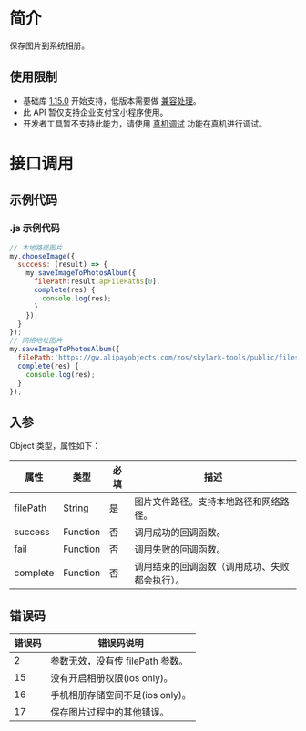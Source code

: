 
# 简介
保存图片到系统相册。

## 使用限制

- 基础库 [1.15.0](https://opendocs.alipay.com/mini/framework/lib) 开始支持，低版本需要做 [兼容处理](https://docs.alipay.com/mini/framework/compatibility)。
- 此 API 暂仅支持企业支付宝小程序使用。
- 开发者工具暂不支持此能力，请使用 [真机调试](https://opendocs.alipay.com/mini/ide/remote-debug) 功能在真机进行调试。

# 接口调用

## 示例代码

### .js 示例代码
```javascript
// 本地路径图片
my.chooseImage({
  success: (result) => {
    my.saveImageToPhotosAlbum({
      filePath:result.apFilePaths[0],
      complete(res) {
        console.log(res);
      }
    });
  }
});
// 网络地址图片
my.saveImageToPhotosAlbum({
  filePath:'https://gw.alipayobjects.com/zos/skylark-tools/public/files/66539db61b570eb2b7cf2df4241ea56c.png',
  complete(res) {
    console.log(res);
  }
});
```

## 入参
Object 类型，属性如下：

| **属性** | **类型** | **必填** | **描述** |
| --- | --- | --- | --- |
| filePath | String | 是 | 图片文件路径。支持本地路径和网络路径。 |
| success | Function | 否 | 调用成功的回调函数。 |
| fail | Function | 否 | 调用失败的回调函数。 |
| complete | Function | 否 | 调用结束的回调函数（调用成功、失败都会执行）。 |


## 错误码
| **错误码** | **错误码说明** |
| --- | --- |
| 2 | 参数无效，没有传 filePath 参数。 |
| 15 | 没有开启相册权限(ios only)。 |
| 16 | 手机相册存储空间不足(ios only)。 |
| 17 | 保存图片过程中的其他错误。 |

